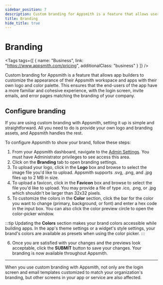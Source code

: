 ```yaml
---
sidebar_position: 7
description: Custom branding for Appsmith is a feature that allows users to customize the appearance of their Appsmith workspace and apps with their own logo and color palette.
title: Branding
hide_title: true
---
```


<!-- vale off -->

<div className="tag-wrapper">
 <h1>Branding</h1>

<Tags
tags={[
{ name: "Business", link: "https://www.appsmith.com/pricing", additionalClass: "business" }
]}
/>

</div>

<!-- vale on -->
Custom branding for Appsmith is a feature that allows app builders to customize the appearance of their Appsmith workspace and apps with their own logo and color palette. This ensures that the end-users of the app have a more familiar and cohesive experience, with the login screen, invite emails, and error pages matching the branding of your company. 

<VideoEmbed host="youtube" videoId="E_4I0J-0u1k" title="How to use Custom Branding" caption="Set up Appsmith to show your own branding" /> 

## Configure branding

If you are using custom branding with Appsmith, setting it up is simple and straightforward. All you need to do is provide your own logo and branding assets, and Appsmith handles the rest.

<ZoomImage src="/img/branding_newbrand.png" alt="Access the branding settings within the Admin Settings area" caption="Access the branding settings within the Admin Settings area"/>

To configure Appsmith to show your brand, follow these steps:
1. From your Appsmith dashboard, navigate to the [Admin Settings](/getting-started/setup/instance-configuration). You must have Administrator privileges to see access this area.
2. Click on the **Branding** tab to open branding settings.
3. To upload your logo, click in the **Logo** box and browse to select the image file you'd like to upload. Appsmith supports .svg, .png, and .jpg files up to 2 MB in size.
4. To upload a favicon, click in the **Favicon** box and browse to select the file you'd like to upload. You may provide a file of type .ico, .png, or .jpg which shouldn't be larger than 32x32 pixels.
5. To customize the colors in the **Color** section, click the bar for the color you want to change (primary, background, or font) and enter a hex code in the input box. You can also click the color preview circle to open the color-picker window.

:::tip
Updating the **Colors** section makes your brand colors accessible while building apps. In the app's theme settings or a widget's style settings, your brand's colors are available as presets when using the color picker.
:::

6. Once you are satisfied with your changes and the previews look acceptable, click the **SUBMIT** button to save your changes. Your branding is now available throughout Appsmith.

---

When you use custom branding with Appsmith, not only are the login screen and email templates customized to match your organization's branding, but other screens in your app or service are also affected.

<ZoomImage src="/img/branding_404_login.png" alt="Branding affects the 404 and login screens" caption="Branding affects the 404 and login screens"/>

<ZoomImage src="/img/branding_dash_email.png" alt="Branding affects the dashboard and email templates" caption="Branding affects the dashboard and email templates"/>